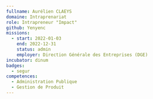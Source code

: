```yaml
---
fullname: Aurélien CLAEYS
domaine: Intraprenariat
role: Intrapreneur "Impact"
github: Yenyenc
missions:
  - start: 2022-01-03
    end: 2022-12-31
    status: admin
    employer: Direction Générale des Entreprises (DGE)
incubator: dinum
badges:
  - segur
competences:
  - Administration Publique
  - Gestion de Produit
---
```

